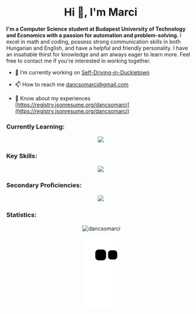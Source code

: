 <h1 align="center">Hi 👋, I'm Marci</h1>

<p align="left">
  <b>I'm a Computer Science student at Budapest University of Technology and Economics with a passion for automation and problem-solving.</b> I excel in math and coding, possess strong communication skills in both Hungarian and English, and have a helpful and friendly personality. I have an insatiable thirst for knowledge and am always eager to learn more. Feel free to contact me if you're interested in working together.
</p>

- 🔭 I’m currently working on [Self-Driving-in-Duckietown](https://github.com/dancsomarci/Self-Driving-in-Duckietown)

- 📫 How to reach me dancsomarci@gmail.com

- 📄 Know about my experiences [https://registry.jsonresume.org/dancsomarci](https://registry.jsonresume.org/dancsomarci)

<h3 align="left">Currently Learning:</h3>
<p align="center">
    <img src="https://skillicons.dev/icons?i=flutter,figma,firebase" />
</p>

<h3 align="left">Key Skills:</h3>
<p align="center">
    <img src="https://skillicons.dev/icons?i=cs,java,py,js,mongodb" />
</p>

<h3 align="left">Secondary Proficiencies:</h3>
<p align="center">
    <img src="https://skillicons.dev/icons?i=html,css,bootstrap,nodejs,dotnet,c,cpp,kotlin,matlab,tensorflow,ps,pr,ai" />
</p>

<h3 align="left">Statistics:</h3>
<p align="center">&nbsp;<img align="center" src="https://github-readme-stats.vercel.app/api?username=dancsomarci&theme=transparent&show_icons=true&locale=en" alt="dancsomarci" /></p>

<p align="center">
    <img src="https://github.com/dancsomarci/dancsomarci/blob/output/github-contribution-grid-snake.svg" />
</p>
